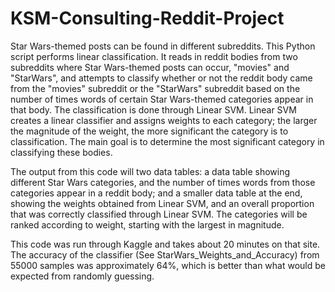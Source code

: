 # KSM-Consulting-Reddit-Project

Star Wars-themed posts can be found in different subreddits. This Python script
performs linear classification. It reads in reddit bodies from two subreddits where Star Wars-themed 
posts can occur, "movies" and "StarWars", and attempts to classify whether or not the reddit body came 
from the "movies" subreddit or the "StarWars" subreddit based on the number of times words of certain Star Wars-themed
categories appear in that body. The classification is done through Linear SVM. Linear SVM creates a linear classifier 
and assigns weights to each category; the larger the magnitude of the weight, the more significant the category 
is to classification. The main goal is to determine the most significant category in classifying these bodies. 

The output from this code will two data tables: a data table showing different Star Wars categories, 
and the number of times words from those categories appear in a reddit body; and a smaller data table at the end, 
showing the weights obtained from Linear SVM, and an overall proportion that was correctly classified through Linear SVM. 
The categories will be ranked according to weight, starting with the largest in magnitude.

This code was run through Kaggle and takes about 20 minutes on that site. The accuracy of the classifier (See StarWars_Weights_and_Accuracy) from 55000 samples was approximately 64%, which is better than what would be expected from 
randomly guessing. 
